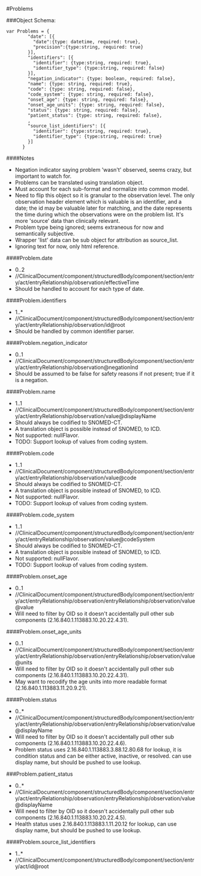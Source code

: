 #Problems

###Object Schema:
```
var Problems = {
        "date": [{
          "date":{type: datetime, required: true},
          "precision":{type:string, required: true}
        }],
        "identifiers": [{
          "identifier": {type:string, required: true},
          "identifier_type": {type:string, required: false}
        }],
        "negation_indicator": {type: boolean, required: false},
        "name": {type: string, required: true},
        "code": {type: string, required: false},
        "code_system": {type: string, required: false},
        "onset_age": {type: string, required: false},
        "onset_age_units": {type: string, required: false},
        "status": {type: string, required: false}, 
        "patient_status": {type: string, required: false},
        ,
        "source_list_identifiers": [{
          "identifier": {type:string, required: true},
          "identifier_type": {type:string, required: true}
        }]
      }
```


####Notes
- Negation indicator saying problem 'wasn't' observed, seems crazy, but important to watch for.
- Problems can be translated using translation object.
- Must account for each sub-format and normalize into common model.
- Need to flip this object so it is granular to the observation level.  The only observation header element which is valuable is an identifier, and a date; the id may be valuable later for matching, and the date represents the time during which the observations were on the problem list.  It's more 'source' data than clinically relevant.
- Problem type being ignored; seems extraneous for now and semantically subjective.
- Wrapper 'list' data can be sub object for attribution as source_list.
- Ignoring text for now, only html reference.


####Problem.date
- 0..2
- //ClinicalDocument/component/structuredBody/component/section/entry/act/entryRelationship/observation/effectiveTime
- Should be handled to account for each type of date.

####Problem.identifiers
- 1..*
- //ClinicalDocument/component/structuredBody/component/section/entry/act/entryRelationship/observation/id@root
- Should be handled by common identifier parser.

####Problem.negation_indicator
- 0..1
- //ClinicalDocument/component/structuredBody/component/section/entry/act/entryRelationship/observation@negationInd
- Should be assumed to be false for safety reasons if not present; true if it is a negation.

####Problem.name
- 1..1
- //ClinicalDocument/component/structuredBody/component/section/entry/act/entryRelationship/observation/value@displayName
- Should always be codified to SNOMED-CT.
- A translation object is possible instead of SNOMED, to ICD.
- Not supported: nullFlavor.
- TODO:  Support lookup of values from coding system.

####Problem.code
- 1..1
- //ClinicalDocument/component/structuredBody/component/section/entry/act/entryRelationship/observation/value@code
- Should always be codified to SNOMED-CT.
- A translation object is possible instead of SNOMED, to ICD.
- Not supported: nullFlavor.
- TODO:  Support lookup of values from coding system.

####Problem.code_system
- 1..1
- //ClinicalDocument/component/structuredBody/component/section/entry/act/entryRelationship/observation/value@codeSystem
- Should always be codified to SNOMED-CT.
- A translation object is possible instead of SNOMED, to ICD.
- Not supported: nullFlavor.
- TODO:  Support lookup of values from coding system.

####Problem.onset_age
- 0..1
- //ClinicalDocument/component/structuredBody/component/section/entry/act/entryRelationship/observation/entryRelationship/observation/value@value
- Will need to filter by OID so it doesn't accidentally pull other sub components (2.16.840.1.113883.10.20.22.4.31).

####Problem.onset_age_units
- 0..1
- //ClinicalDocument/component/structuredBody/component/section/entry/act/entryRelationship/observation/entryRelationship/observation/value@units
- Will need to filter by OID so it doesn't accidentally pull other sub components (2.16.840.1.113883.10.20.22.4.31).
- May want to recodify the age units into more readable format (2.16.840.1.113883.11.20.9.21).

####Problem.status
- 0..*
- //ClinicalDocument/component/structuredBody/component/section/entry/act/entryRelationship/observation/entryRelationship/observation/value@displayName
- Will need to filter by OID so it doesn't accidentally pull other sub components (2.16.840.1.113883.10.20.22.4.6).
- Problem status uses 2.16.840.1.113883.3.88.12.80.68 for lookup, it is condition status and can be either active, inactive, or resolved.  can use display name, but should be pushed to use lookup.

###Problem.patient_status
- 0..*
- //ClinicalDocument/component/structuredBody/component/section/entry/act/entryRelationship/observation/entryRelationship/observation/value@displayName
- Will need to filter by OID so it doesn't accidentally pull other sub components (2.16.840.1.113883.10.20.22.4.5).
- Health status uses 2.16.840.1.113883.1.11.20.12 for lookup, can use display name, but should be pushed to use lookup.

####Problem.source_list_identifiers
- 1..*
- //ClinicalDocument/component/structuredBody/component/section/entry/act/id@root

